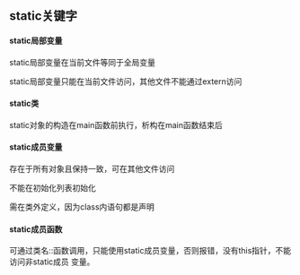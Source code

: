 ## static关键字

#### static局部变量

static局部变量在当前文件等同于全局变量

static局部变量只能在当前文件访问，其他文件不能通过extern访问

#### static类

static对象的构造在main函数前执行，析构在main函数结束后

#### static成员变量

存在于所有对象且保持一致，可在其他文件访问

不能在初始化列表初始化

需在类外定义，因为class内语句都是声明

#### static成员函数

可通过类名::函数调用，只能使用static成员变量，否则报错，没有this指针，不能访问非static成员 变量。